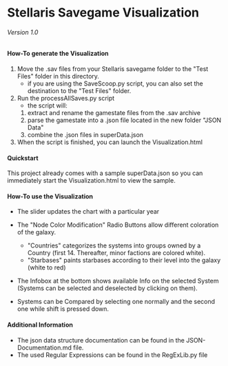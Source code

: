 Stellaris Savegame Visualization
================================
###### Version 1.0

#### How-To generate the Visualization ####
1. Move the .sav files from your Stellaris savegame folder to the "Test Files" folder in this directory.
    - if you are using the SaveScoop.py script, you can also set the destination to the "Test Files" folder.
2. Run the processAllSaves.py script
    - the script will:
    1. extract and rename the gamestate files from the .sav archive
    2. parse the gamestate into a .json file located in the new folder "JSON Data"
    3. combine the .json files in superData.json
3. When the script is finished, you can launch the Visualization.html

#### Quickstart ####
This project already comes with a sample superData.json so you can immediately start the Visualization.html to view the sample.

#### How-To use the Visualization ####
- The slider updates the chart with a particular year
- The "Node Color Modification" Radio Buttons allow different coloration of the galaxy.
    - "Countries" categorizes the systems into groups owned by a Country (first 14. Thereafter, minor factions are colored white).
    - "Starbases" paints starbases according to their level into the galaxy (white to red)
    
- The Infobox at the bottom shows available Info on the selected System (Systems can be selected and deselected by clicking on them).
- Systems can be Compared by selecting one normally and the second one while shift is pressed down.

#### Additional Information ####
- The json data structure documentation can be found in the JSON-Documentation.md file.
- The used Regular Expressions can be found in the RegExLib.py file

